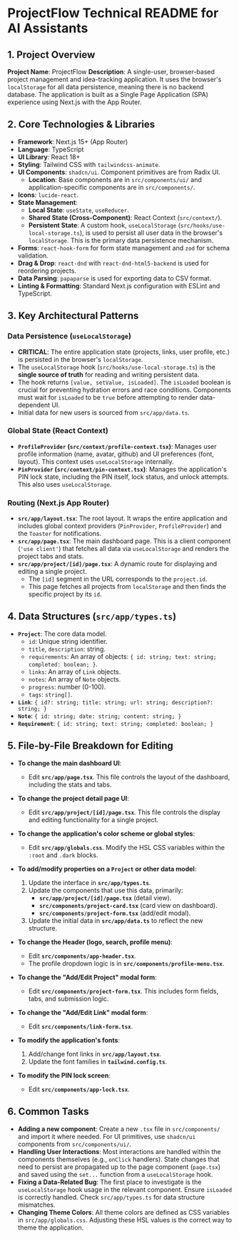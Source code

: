 # ProjectFlow Technical README for AI Assistants

## 1. Project Overview

**Project Name**: ProjectFlow
**Description**: A single-user, browser-based project management and idea-tracking application. It uses the browser's `localStorage` for all data persistence, meaning there is no backend database. The application is built as a Single Page Application (SPA) experience using Next.js with the App Router.

## 2. Core Technologies & Libraries

- **Framework**: Next.js 15+ (App Router)
- **Language**: TypeScript
- **UI Library**: React 18+
- **Styling**: Tailwind CSS with `tailwindcss-animate`.
- **UI Components**: `shadcn/ui`. Component primitives are from Radix UI.
  - **Location**: Base components are in `src/components/ui/` and application-specific components are in `src/components/`.
- **Icons**: `lucide-react`.
- **State Management**:
  - **Local State**: `useState`, `useReducer`.
  - **Shared State (Cross-Component)**: React Context (`src/context/`).
  - **Persistent State**: A custom hook, `useLocalStorage` (`src/hooks/use-local-storage.ts`), is used to persist all user data in the browser's `localStorage`. This is the primary data persistence mechanism.
- **Forms**: `react-hook-form` for form state management and `zod` for schema validation.
- **Drag & Drop**: `react-dnd` with `react-dnd-html5-backend` is used for reordering projects.
- **Data Parsing**: `papaparse` is used for exporting data to CSV format.
- **Linting & Formatting**: Standard Next.js configuration with ESLint and TypeScript.

## 3. Key Architectural Patterns

### Data Persistence (`useLocalStorage`)

- **CRITICAL**: The entire application state (projects, links, user profile, etc.) is persisted in the browser's `localStorage`.
- The `useLocalStorage` hook (`src/hooks/use-local-storage.ts`) is the **single source of truth** for reading and writing persistent data.
- The hook returns `[value, setValue, isLoaded]`. The `isLoaded` boolean is crucial for preventing hydration errors and race conditions. Components must wait for `isLoaded` to be `true` before attempting to render data-dependent UI.
- Initial data for new users is sourced from `src/app/data.ts`.

### Global State (React Context)

- **`ProfileProvider` (`src/context/profile-context.tsx`)**: Manages user profile information (name, avatar, github) and UI preferences (font, layout). This context uses `useLocalStorage` internally.
- **`PinProvider` (`src/context/pin-context.tsx`)**: Manages the application's PIN lock state, including the PIN itself, lock status, and unlock attempts. This also uses `useLocalStorage`.

### Routing (Next.js App Router)

- **`src/app/layout.tsx`**: The root layout. It wraps the entire application and includes global context providers (`PinProvider`, `ProfileProvider`) and the `Toaster` for notifications.
- **`src/app/page.tsx`**: The main dashboard page. This is a client component (`'use client'`) that fetches all data via `useLocalStorage` and renders the project tabs and stats.
- **`src/app/project/[id]/page.tsx`**: A dynamic route for displaying and editing a single project.
  - The `[id]` segment in the URL corresponds to the `project.id`.
  - This page fetches all projects from `localStorage` and then finds the specific project by its `id`.

## 4. Data Structures (`src/app/types.ts`)

- **`Project`**: The core data model.
  - `id`: Unique string identifier.
  - `title`, `description`: string.
  - `requirements`: An array of objects: `{ id: string; text: string; completed: boolean; }`.
  - `links`: An array of `Link` objects.
  - `notes`: An array of `Note` objects.
  - `progress`: number (0-100).
  - `tags`: `string[]`.
- **`Link`**: `{ id?: string; title: string; url: string; description?: string; }`
- **`Note`**: `{ id: string; date: string; content: string; }`
- **`Requirement`**: `{ id: string; text: string; completed: boolean; }`

## 5. File-by-File Breakdown for Editing

- **To change the main dashboard UI**:
  - Edit **`src/app/page.tsx`**. This file controls the layout of the dashboard, including the stats and tabs.

- **To change the project detail page UI**:
  - Edit **`src/app/project/[id]/page.tsx`**. This file controls the display and editing functionality for a single project.

- **To change the application's color scheme or global styles**:
  - Edit **`src/app/globals.css`**. Modify the HSL CSS variables within the `:root` and `.dark` blocks.

- **To add/modify properties on a `Project` or other data model**:
  1.  Update the interface in **`src/app/types.ts`**.
  2.  Update the components that use this data, primarily:
      - **`src/app/project/[id]/page.tsx`** (detail view).
      - **`src/components/project-card.tsx`** (card view on dashboard).
      - **`src/components/project-form.tsx`** (add/edit modal).
  3.  Update the initial data in **`src/app/data.ts`** to reflect the new structure.

- **To change the Header (logo, search, profile menu)**:
  - Edit **`src/components/app-header.tsx`**.
  - The profile dropdown logic is in **`src/components/profile-menu.tsx`**.

- **To change the "Add/Edit Project" modal form**:
  - Edit **`src/components/project-form.tsx`**. This includes form fields, tabs, and submission logic.

- **To change the "Add/Edit Link" modal form**:
  - Edit **`src/components/link-form.tsx`**.

- **To modify the application's fonts**:
  1.  Add/change font links in **`src/app/layout.tsx`**.
  2.  Update the font families in **`tailwind.config.ts`**.

- **To modify the PIN lock screen**:
  - Edit **`src/components/app-lock.tsx`**.

## 6. Common Tasks

- **Adding a new component**: Create a new `.tsx` file in `src/components/` and import it where needed. For UI primitives, use `shadcn/ui` components from `src/components/ui/`.
- **Handling User Interactions**: Most interactions are handled within the components themselves (e.g., `onClick` handlers). State changes that need to persist are propagated up to the page component (`page.tsx`) and saved using the `set...` function from a `useLocalStorage` hook.
- **Fixing a Data-Related Bug**: The first place to investigate is the `useLocalStorage` hook usage in the relevant component. Ensure `isLoaded` is correctly handled. Check `src/app/types.ts` for data structure mismatches.
- **Changing Theme Colors**: All theme colors are defined as CSS variables in `src/app/globals.css`. Adjusting these HSL values is the correct way to theme the application.
